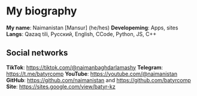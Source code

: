 # My biography

**My name**: Naimanistan [Mansur] (he/hes)
**Developeming**: Apps, sites
**Langs**: Qazaq tili, Русский, English, CCode, Python, JS, C++

## Social networks

**TikTok**: https://tiktok.com/@naimanbaghdarlamashy
**Telegram**: https://t.me/batyrcomp
**YouTube**: https://youtube.com/@naimanistan
**GitHub**: https://github.com/naimanistan and https://github.com/batyrcomp
**Site**: https://sites.google.com/view/batyr-kz
